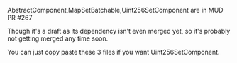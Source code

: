 AbstractComponent,MapSetBatchable,Uint256SetComponent are in MUD PR #267

Though it's a draft as its dependency isn't even merged yet,
so it's probably not getting merged any time soon.

You can just copy paste these 3 files if you want Uint256SetComponent.